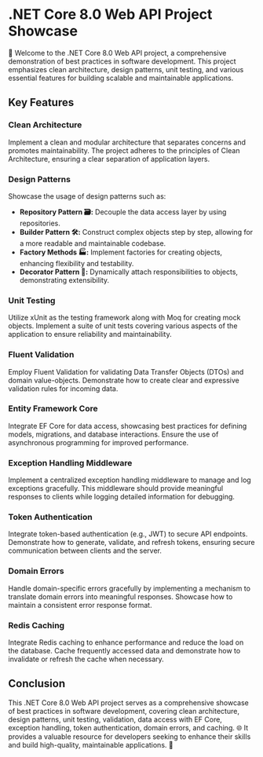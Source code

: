 # .NET Core 8.0 Web API Project Showcase

🚀 Welcome to the .NET Core 8.0 Web API project, a comprehensive demonstration of best practices in software development. This project emphasizes clean architecture, design patterns, unit testing, and various essential features for building scalable and maintainable applications.

## Key Features

### Clean Architecture

Implement a clean and modular architecture that separates concerns and promotes maintainability. The project adheres to the principles of Clean Architecture, ensuring a clear separation of application layers.

### Design Patterns

Showcase the usage of design patterns such as:

- **Repository Pattern 🗃️:** Decouple the data access layer by using repositories.
- **Builder Pattern 🛠️:** Construct complex objects step by step, allowing for a more readable and maintainable codebase.
- **Factory Methods 🏭:** Implement factories for creating objects, enhancing flexibility and testability.
- **Decorator Pattern 🎨:** Dynamically attach responsibilities to objects, demonstrating extensibility.

### Unit Testing

Utilize xUnit as the testing framework along with Moq for creating mock objects. Implement a suite of unit tests covering various aspects of the application to ensure reliability and maintainability.

### Fluent Validation

Employ Fluent Validation for validating Data Transfer Objects (DTOs) and domain value-objects. Demonstrate how to create clear and expressive validation rules for incoming data.

### Entity Framework Core

Integrate EF Core for data access, showcasing best practices for defining models, migrations, and database interactions. Ensure the use of asynchronous programming for improved performance.

### Exception Handling Middleware

Implement a centralized exception handling middleware to manage and log exceptions gracefully. This middleware should provide meaningful responses to clients while logging detailed information for debugging.

### Token Authentication

Integrate token-based authentication (e.g., JWT) to secure API endpoints. Demonstrate how to generate, validate, and refresh tokens, ensuring secure communication between clients and the server.

### Domain Errors

Handle domain-specific errors gracefully by implementing a mechanism to translate domain errors into meaningful responses. Showcase how to maintain a consistent error response format.

### Redis Caching

Integrate Redis caching to enhance performance and reduce the load on the database. Cache frequently accessed data and demonstrate how to invalidate or refresh the cache when necessary.

## Conclusion

This .NET Core 8.0 Web API project serves as a comprehensive showcase of best practices in software development, covering clean architecture, design patterns, unit testing, validation, data access with EF Core, exception handling, token authentication, domain errors, and caching. 🌐 It provides a valuable resource for developers seeking to enhance their skills and build high-quality, maintainable applications. 🚀
